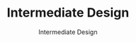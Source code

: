 ---
layout: course
title: "Intermediate Design"
id: "06-intermediate-design"
subtitle: Intermediate Design
categories: Intermediate
tag: design
time: 45 minutes
description_short: Steph, fill this infomration in.
description_long: How about making the title something other than Intermediate Design? Something along those lines but zingier. Oooh, and I'm just testing how much text we can add here without overflowing. It looks like quite a bit. I'm almost at paragraph-length now. 
prerequisite:
    - Basic experience using CartoDB
    - A modern browser like Chrome, Firefox, or Safari
    - Reliable Internet access
    - A desire to learn!
published: true
vizjson: "https://documentation.cartodb.com/api/v2_1/viz/9333ec12-84bb-11e4-b367-0e9d821ea90d/viz.json"
mailchimp_id: eb9ddf4108
---
